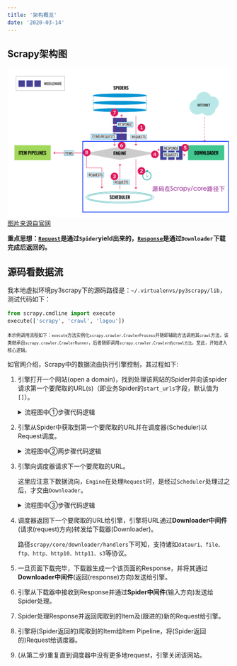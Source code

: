 ```yaml
---
title: '架构概览'
date: '2020-03-14'
---
```


## Scrapy架构图

![scrapy架构图](../../../.imgs/scrapy_architecture_02.png)
[图片来源自官网](https://docs.scrapy.org/en/latest/topics/architecture.html#)

**重点思想：[`Request`](https://docs.scrapy.org/en/latest/topics/request-response.html#request-objects)是通过`Spider`yield出来的，[`Response`](https://docs.scrapy.org/en/latest/topics/request-response.html#response-objects)是通过`Downloader`下载完成后返回的。**

## 源码看数据流

我本地虚拟环境py3scrapy下的源码路径是：`~/.virtualenvs/py3scrapy/lib`，
测试代码如下：

```py
from scrapy.cmdline import execute
execute(['scrapy', 'crawl', 'lagou'])
```

<font size=1>本示例调用流程如下：`execute`方法实例化`scrapy.crawler.CrawlerProcess`并随即辅助方法调用其`crawl`方法，该类继承自`scrapy.crawler.CrawlerRunner`，后者随即调用`scrapy.crawler.Crawler的crawl方法`，至此，开始进入核心逻辑。</font>

如官网介绍，Scrapy中的数据流由执行引擎控制，其过程如下:

1. 引擎打开一个网站(open a domain)，找到处理该网站的Spider并向该spider请求第一个要爬取的URL(s)（即业务Spider的`start_urls`字段，默认值为`[]`）。

    <details>
      <summary>流程图中①步骤代码逻辑</summary>

      ```py
      # scrapy.crawler.Crawler
      class Crawler(object):

          def crawl(self, *args, **kwargs):
              assert not self.crawling, "Crawling already taking place"
              self.crawling = True

              try:
                  self.spider = self._create_spider(*args, **kwargs)
                  self.engine = self._create_engine()
                  # 关键逻辑，通常 业务spider 会继承 Spider类，
                  # 并Override其start_requests方法，该方法也应yield Request示例
                  start_requests = iter(self.spider.start_requests())
                  yield self.engine.open_spider(self.spider, start_requests)
                  yield defer.maybeDeferred(self.engine.start)
              except Exception:
                  pass

      # scrapy.core.engine.ExecutionEngine
      class ExecutionEngine(object):

          def open_spider(self, spider, start_requests=(), close_if_idle=True):
              assert self.has_capacity(), "No free spider slot when opening %r" % \
                  spider.name
              logger.info("Spider opened", extra={'spider': spider})
              nextcall = CallLaterOnce(self._next_request, spider)
              scheduler = self.scheduler_cls.from_crawler(self.crawler)
              start_requests = yield self.scraper.spidermw.process_start_requests(start_requests, spider)
              slot = Slot(start_requests, close_if_idle, nextcall, scheduler)
              self.slot = slot
              self.spider = spider
              yield scheduler.open(spider)
              yield self.scraper.open_spider(spider)
              self.crawler.stats.open_spider(spider)
              yield self.signals.send_catch_log_deferred(signals.spider_opened, spider=spider)
              slot.nextcall.schedule()
              slot.heartbeat.start(5)

          def _next_request(self, spider):
              slot = self.slot
              if not slot:
                  return

              if self.paused:
                  return

              while not self._needs_backout(spider):
                  if not self._next_request_from_scheduler(spider):
                      break

              if slot.start_requests and not self._needs_backout(spider):
                  try:
                      request = next(slot.start_requests)
                  except StopIteration:
                      slot.start_requests = None
                  except Exception:
                      slot.start_requests = None
                      logger.error('Error while obtaining start requests',
                                  exc_info=True, extra={'spider': spider})
                  else:
                      self.crawl(request, spider)

              if self.spider_is_idle(spider) and slot.close_if_idle:
                  self._spider_idle(spider)

          def _next_request_from_scheduler(self, spider):
              slot = self.slot
              request = slot.scheduler.next_request()
              if not request:
                  return
              d = self._download(request, spider)
              d.addBoth(self._handle_downloader_output, request, spider)
              d.addErrback(lambda f: logger.info('Error while handling downloader output',
                                                exc_info=failure_to_exc_info(f),
                                                extra={'spider': spider}))
              d.addBoth(lambda _: slot.remove_request(request))
              d.addErrback(lambda f: logger.info('Error while removing request from slot',
                                                exc_info=failure_to_exc_info(f),
                                                extra={'spider': spider}))
              d.addBoth(lambda _: slot.nextcall.schedule())
              d.addErrback(lambda f: logger.info('Error while scheduling new request',
                                                exc_info=failure_to_exc_info(f),
                                                extra={'spider': spider}))
              return d

          def crawl(self, request, spider):
              assert spider in self.open_spiders, \
                  "Spider %r not opened when crawling: %s" % (spider.name, request)
              self.schedule(request, spider)
              self.slot.nextcall.schedule()
      ```

      > 先来关注下`scrapy.core.engine.ExecutionEngine`逻辑

      `_next_request`函数体内调用，流程进入`self._next_request_from_scheduler`，首次时如下：
      ![_next_request_from_scheduler首次进入](./imgs/scrapy_system_init_request_01.png)
      因为此时并无Request，随后`_next_request`函数体内执行`request = next(slot.start_requests)`，
      这也是`Spider.start_requests方法`要`yield Request`的原因，
      ![准备进入schedule逻辑](./imgs/scrapy_system_init_request_02.png)
      取到`Request`实例，并随后进入`self.crawl(request, spider)`，执行`self.schedule(request, spider)`

    </details>

2. 引擎从Spider中获取到第一个要爬取的URL并在调度器(Scheduler)以Request调度。
    <details>
      <summary>流程图中②两步骤代码逻辑</summary>

      ```py
      # scrapy.core.engine.ExecutionEngine
      class ExecutionEngine(object):
          def schedule(self, request, spider):
              self.signals.send_catch_log(signal=signals.request_scheduled,
                      request=request, spider=spider)
              # 关键逻辑
              if not self.slot.scheduler.enqueue_request(request):
                  self.signals.send_catch_log(signal=signals.request_dropped,
                                              request=request, spider=spider)
      ```

      - enqueue（调度器使之入队）：`engine.schedule(self, request, spider)`内部调用`slot.scheduler.enqueue_request(request)`入队，即`scheduler._mqpush(request)`或`scheduler._dqpush(request)`；
      这是通过维护两个（`mqs(in-memory)` and `dqs(on-disk)`）`优先队列(priority queue instance)`来实现。

    </details>
3. 引擎向调度器请求下一个要爬取的URL。

    这里应注意下数据流向，`Engine`在处理`Request`时，是经过`Scheduler`处理过之后，才交由`Downloader`。

    <details>
      <summary>流程图中③步骤代码逻辑</summary>

      `engine.slot.nextcall.schedule()`后将重新进入`engine._next_request`逻辑。

      - dequeue：`engine._next_request_from_scheduler`内部调用`request = slot.scheduler.next_request()`，
      即`request = scheduler.mqs.pop()`。

    </details>
4. 调度器返回下一个要爬取的URL给引擎，引擎将URL通过**Downloader中间件**(请求(request)方向)转发给下载器(Downloader)。

    路径`scrapy/core/downloader/handlers`下可知，支持诸如`datauri、file、ftp、http、http10、http11、s3`等协议。
5. 一旦页面下载完毕，下载器生成一个该页面的Response，并将其通过**Downloader中间件**(返回(response)方向)发送给引擎。
6. 引擎从下载器中接收到Response并通过**Spider中间件**(输入方向)发送给Spider处理。
7. Spider处理Response并返回爬取到的Item及(跟进的)新的Request给引擎。
8. 引擎将(Spider返回的)爬取到的Item给Item Pipeline，将(Spider返回的)Request给调度器。
9. (从第二步)重复直到调度器中没有更多地request，引擎关闭该网站。
